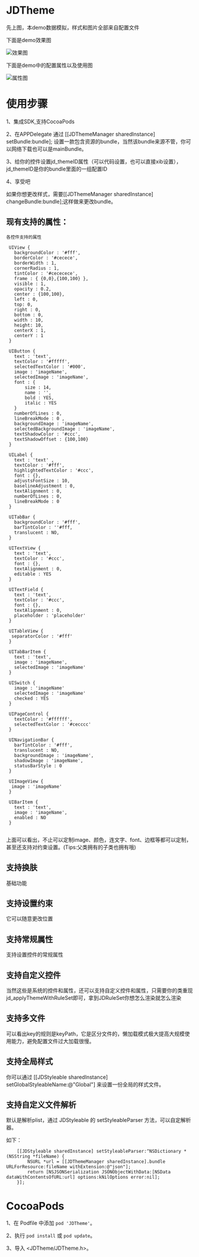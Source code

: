 # JDTheme


先上图，本demo数据模拟，样式和图片全部来自配置文件

下面是demo效果图

![效果图](https://github.com/JDongKhan/JDTheme/blob/master/demo.gif)



下面是demo中的配置属性以及使用图

![属性图](https://github.com/JDongKhan/JDTheme/blob/master/demo1.gif)


# 使用步骤
1、集成SDK,支持CocoaPods

2、在APPDelegate 通过 [[JDThemeManager sharedInstance] setBundle:bundle]; 设置一款包含资源的bundle，当然该bundle来源不管，你可以网络下载也可以是mainBundle。

3、给你的控件设置jd_themeID属性（可以代码设置，也可以直接xib设置），jd_themeID是你的bundle里面的一组配置ID

4、享受吧

如果你想更改样式，需要[[JDThemeManager sharedInstance] changeBundle:bundle];这样做来更改bundle。

## 现有支持的属性：

```
各控件支持的属性
 
 UIView {
   backgroundColor : '#fff',
   borderColor : '#cecece',
   borderWidth : 1,
   cornerRadius : 1,
   tintColor : '#cececece',
   frame : { {0,0},{100,100} },
   visible : 1,
   opacity : 0.2,
   center : {100,100},
   left : 0,
   top: 0,
   right : 0,
   bottom : 0,
   width : 10,
   height: 10,
   centerX : 1,
   centerY : 1
 }
 
 UIButton {
   text : 'text',
   textColor : '#fffff',
   selectedTextColor : '#000',
   image : 'imageName',
   selectedImage : 'imageName',
   font : {
       size : 14,
       name : '',
       bold : YES,
       italic : YES
   }
   numberOfLines : 0,
   lineBreakMode : 0 ,
   backgroundImage : 'imageName',
   selectedBackgroundImage : 'imageName',
   textShadowColor : '#ccc',
   textShadowOffset : {100,100}
 }
 
 UILabel {
   text : 'text' ,
   textColor : '#fff',
   highlightedTextColor : '#ccc',
   font : {},
   adjustsFontSize : 10,
   baselineAdjustment : 0,
   textAlignment : 0,
   numberOfLines : 0,
   lineBreakMode : 0
 }
 
 UITabBar {
   backgroundColor : '#fff',
   barTintColor : ''#fff,
   translucent : NO,
 }
 
 UITextView {
   text : 'text',
   textColor : '#ccc',
   font : {},
   textAlignment : 0,
   editable : YES
 }
 
 UITextField {
   text : 'text',
   textColor : '#ccc',
   font : {},
   textAlignment : 0,
   placeholder : 'placeholder'
 }
 
 UITableView {
  separatorColor : '#fff'
 }
 
 UITabBarItem {
   text : 'text',
   image : 'imageName',
   selectedImage : 'imageName'
 }
 
 UISwitch {
   image : 'imageName'
   selectedImage : 'imageName'
   checked : YES
 }
 
 UIPageControl {
   textColor : '#ffffff',
   selectedTextColor : '#cecccc'
 }
 
 UINavigationBar {
   barTintColor : '#fff',
   translucent : NO,
   backgroundImage : 'imageName',
   shadowImage : 'imageName',
   statusBarStyle : 0
 }
 
 UIImageView {
  image : 'imageName'
 }
 
 UIBarItem {
   text : 'text',
   image : 'imageName',
   enabled : NO
 }
 

```

上面可以看出，不止可以定制image、颜色，连文字、font、边框等都可以定制，甚至还支持对约束设置。(Tips:父类拥有的子类也拥有哦)

## 支持换肤

基础功能

## 支持设置约束

它可以随意更改位置

## 支持常规属性

支持设置控件的常规属性

## 支持自定义控件 

当然这些是系统的控件和属性，还可以支持自定义控件和属性，只需要你的类重现jd_applyThemeWithRuleSet即可，拿到JDRuleSet你想怎么渲染就怎么渲染

## 支持多文件

可以看出key的规则是keyPath，它是区分文件的，懒加载模式极大提高大规模使用能力，避免配置文件过大加载很慢。

## 支持全局样式

你可以通过  [[JDStyleable sharedInstance] setGlobalStyleableName:@"Global"] 来设置一份全局的样式文件。

## 支持自定义文件解析

默认是解析plist，通过 JDStyleable 的 setStyleableParser 方法，可以自定解析器。

如下：

```
    [[JDStyleable sharedInstance] setStyleableParser:^NSDictionary *(NSString *fileName) {
        NSURL *url = [[JDThemeManager sharedInstance].bundle URLForResource:fileName withExtension:@"json"];
        return [NSJSONSerialization JSONObjectWithData:[NSData dataWithContentsOfURL:url] options:kNilOptions error:nil];
    }];
```

# CocoaPods
 
1、在 Podfile 中添加 `pod 'JDTheme'`。

2、执行 `pod install` 或 `pod update`。

3、导入 \<JDTheme/JDTheme.h\>。
